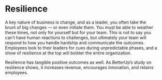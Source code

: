 # Resilience

A key nature of business is change, and as a leader, you often take the brunt of big changes — or even initiate them.
You must be able to weather these times, not only for yourself but for your team.
This is not to say you can’t have human reactions to challenges, but ultimately your team will respond to how you handle hardship and communicate the outcomes.
Employees look to their leaders for cues during unpredictable phases, and a show of resilience at the top will bolster the entire organization.

Resilience has tangible positive outcomes as well. As BetterUp’s study on resilience shows, it increases revenue, encourages innovation, and retains employees.
